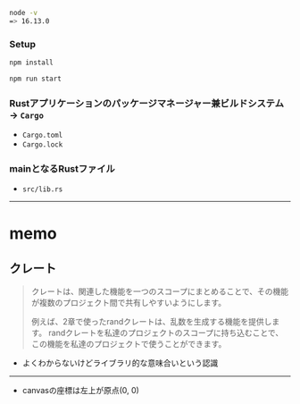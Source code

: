 ```bash
node -v
=> 16.13.0
```
### Setup
```bash
npm install
```
```bash
npm run start
```

### Rustアプリケーションのパッケージマネージャー兼ビルドシステム → `Cargo`
- `Cargo.toml`
- `Cargo.lock`

### mainとなるRustファイル
- `src/lib.rs`


---

# memo
## クレート
> クレートは、関連した機能を一つのスコープにまとめることで、その機能が複数のプロジェクト間で共有しやすいようにします。
>
> 例えば、2章で使ったrandクレートは、乱数を生成する機能を提供します。 randクレートを私達のプロジェクトのスコープに持ち込むことで、この機能を私達のプロジェクトで使うことができます。

- よくわからないけどライブラリ的な意味合いという認識

---

- canvasの座標は左上が原点(0, 0)




